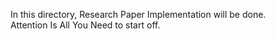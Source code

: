 In this directory, Research Paper Implementation will be done.<br>
Attention Is All You Need to start off.<br>
